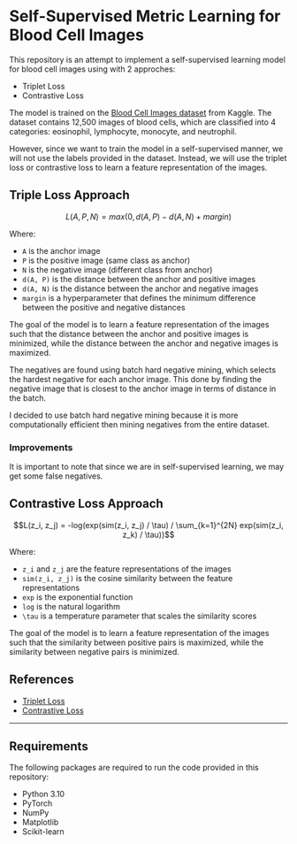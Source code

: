 # Self-Supervised Metric Learning for Blood Cell Images

This repository is an attempt to implement a self-supervised learning model for blood cell images using with 2 approches:
- Triplet Loss
- Contrastive Loss

The model is trained on the [Blood Cell Images dataset](https://www.kaggle.com/paultimothymooney/blood-cells) from Kaggle. 
The dataset contains 12,500 images of blood cells, which are classified into 4 categories: eosinophil, lymphocyte, monocyte, and neutrophil.

However, since we want to train the model in a self-supervised manner, we will not use the labels provided in the dataset. 
Instead, we will use the triplet loss or contrastive loss to learn a feature representation of the images.

## Triple Loss Approach

```math
L(A, P, N) = max(0, d(A, P) - d(A, N) + margin)
```

Where:
- `A` is the anchor image
- `P` is the positive image (same class as anchor)
- `N` is the negative image (different class from anchor)
- `d(A, P)` is the distance between the anchor and positive images
- `d(A, N)` is the distance between the anchor and negative images
- `margin` is a hyperparameter that defines the minimum difference between the positive and negative distances

The goal of the model is to learn a feature representation of the images such that the distance between the anchor and positive images is minimized, while the distance between the anchor and negative images is maximized.

The negatives are found using batch hard negative mining, which selects the hardest negative for each anchor image.
This done by finding the negative image that is closest to the anchor image in terms of distance in the batch.

I decided to use batch hard negative mining because it is more computationally efficient then mining negatives from the entire dataset.

### Improvements
It is important to note that since we are in self-supervised learning, we may get some false negatives.


## Contrastive Loss Approach

```math
L(z_i, z_j) = -log(exp(sim(z_i, z_j) / \tau) / \sum_{k=1}^{2N} exp(sim(z_i, z_k) / \tau))
```

Where:
- `z_i` and `z_j` are the feature representations of the images
- `sim(z_i, z_j)` is the cosine similarity between the feature representations
- `exp` is the exponential function
- `log` is the natural logarithm
- `\tau` is a temperature parameter that scales the similarity scores

The goal of the model is to learn a feature representation of the images such that the similarity between positive pairs is maximized, while the similarity between negative pairs is minimized.

## References

- [Triplet Loss](https://arxiv.org/abs/1503.03832)
- [Contrastive Loss](https://arxiv.org/abs/2002.05709)

---

## Requirements

The following packages are required to run the code provided in this repository:

- Python 3.10
- PyTorch
- NumPy
- Matplotlib
- Scikit-learn